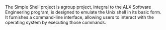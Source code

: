 The Simple Shell project is agroup project, integral to the ALX Software Engineering program, is designed to emulate the Unix shell in its basic form. It furnishes a command-line interface, allowing users to interact with the operating system by executing those commands.
